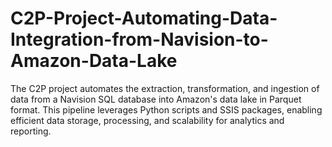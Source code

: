 # C2P-Project-Automating-Data-Integration-from-Navision-to-Amazon-Data-Lake
The C2P project automates the extraction, transformation, and ingestion of data from a Navision SQL database into Amazon's data lake in Parquet format. This pipeline leverages Python scripts and SSIS packages, enabling efficient data storage, processing, and scalability for analytics and reporting.
